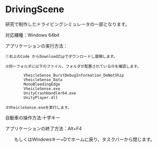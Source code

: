 # DrivingScene 
研究で制作したドライビングシミュレータの一部となります。


対応機種：Windows 64bit

アプリケーションの実行方法：

	①右上のCode からDownloadZipでダウンロードし展開します。
	
	②同一フォルダに以下のファイル，フォルダが配置されているのを確認します。
	
    		VheicleSense_BurstDebugInformation_DoNotShip
    		VheicleSense_Data
    		MonoBleedingEdge
    		VheicleSense.exe
    		UnityCrashHandler64.exe
    		UnityPlayer.dll
		
	③VheicleSense.exeを実行します。

自動車の操作方法:十字キー

アプリケーションの終了方法：Alt+F4

　　もしくはWindowsキー+Dでホームに戻り，タスクバーから閉じます。

